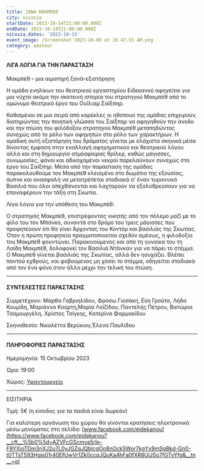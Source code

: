 ```yaml
---
title: ΞΑΝΑ ΜΑΚΜΠΕΘ
city: nicosia
startDate: 2023-10-14T21:00:00.000Z
endDate: 2023-10-14T21:00:00.000Z
nicosia_dates: '2023-10-15'
event_image: /Screenshot 2023-10-08 at 10.47.55 AM.png
category: amateur
---
```


#### ΛΙΓΑ ΛΟΓΙΑ ΓΙΑ ΤΗΝ ΠΑΡΑΣΤΑΣΗ

Μακμπέθ – μια αιματηρή ξανά-εξιστόρηση

Η ομάδα ενηλίκων του θεατρικού εργαστηρίου Ειδεκανού αφηγείται για μια
νύχτα ακόμα την σκοτεινή ιστορία του στρατηγού Μακμπέθ από το ομώνυμο θεατρικό
έργο του Ουίλιαμ Σαίξπηρ.

Καθισμένοι σε μια σειρά από καρέκλες οι ηθοποιοί της ομάδας επιχειρούν,
διατηρώντας την ποιητική γλώσσα του Σαίξπηρ να αφηγηθούν την άνοδο και την
πτώση του φιλόδοξου στρατηγού Μακμπέθ μεταπηδώντας συνεχώς από το ρόλο των
αφηγητών στο ρόλο των χαρακτήρων. Η ομαδική αυτή εξιστόρηση του δράματος
γίνεται με ελάχιστα σκηνικά μέσα δίνοντας έμφαση στην εναλλαγή αφηγηματικού και
θεατρικού λόγου αλλά και στη δημιουργία ατμόσφαιρας θρίλερ, καθώς μάγισσες,
συνωμοσίες, φόνοι και αδικοχαμένοι νεκροί παρελαύνουν συνεχώς στο έργο του
Σαίξπηρ. Μέσα από την παράσταση της ομάδας παρακολουθούμε τον Μακμπέθ κλεισμένο
στο δωμάτιο της εξουσίας, άυπνο και ανασφαλή να μετατρέπεται σταδιακά σ’ έναν
τυραννικό Βασιλιά που όλοι απεχθάνονται και λαχταρούν να εξολοθρεύσουν για να
επαναφέρουν την τάξη στη Σκωτία.

Λίγα λόγια για την υπόθεση του Μακμπέθ:

Ο στρατηγός Μακμπέθ, επιστρέφοντας νικητής από τον πόλεμο μαζί με το
φίλο του τον Μπάνκο, συναντά στο δρόμο του τρεις μάγισσες που προφητεύουν ότι
θα γίνει Άρχοντας του Κοντόρ και βασιλιάς της Σκωτίας. Όταν η πρώτη προφητεία
πραγματοποιείται σχεδόν αμέσως, η φιλοδοξία του Μακμπέθ φουντώνει.
Παρακινούμενος και από τη γυναίκα του τη Λαίδη Μακμπέθ, δολοφονεί τον Βασιλιά
Ντάνκαν για να πάρει το στέμμα. Ο Μακμπέθ γίνεται βασιλιάς της Σκωτίας, αλλά
δεν ησυχάζει. Βλέπει παντού εχθρούς, και φοβούμενος μη χάσει το στέμμα,
οδηγείται σταδιακά από τον ένα φόνο στον άλλο μέχρι την τελική του πτώση.

***

#### ΣΥΝΤΕΛΕΣΤΕΣ ΠΑΡΑΣΤΑΣΗΣ

Συμμετέχουν: Μάρθα Γαβριηλίδου, Φρόσω Γιοσάκη, Εύη Γρούτα, Λήδα Κουμίδη, Μαριάννα Κούρτη,Μαρία Λοϊζίδου, Παντελής Πέτρου, Βικτώρια Τσαμουργέλη, Xρίστος Τσίγκης,
Κατερίνα Φαρμακίδου

Σκηνοθεσία: Νικολέττα Βερύκιου,Έλενα Παυλίδου

***

#### ΠΛΗΡΟΦΟΡΙΕΣ ΠΑΡΑΣΤΑΣΗΣ

Ημερομηνία: 15 Οκτωβρίου 2023

Ώρα: 19:00

Χώρος: [Υφαντουργείο](https://www.google.com/maps/place/Yfantourgeio+TheWorkplace/@34.7388138,31.8866779,9z/data=!4m10!1m2!2m1!1zz4XPhs6xzr3PhM6_z4XPgc6zzrXOr86_!3m6!1s0x14de1744ec32582b:0xe7c33a4b9cebdf73!8m2!3d35.1734619!4d33.3637938!15sChjPhc-GzrHOvc-Ezr_Phc-BzrPOtc6vzr-SAQ9jb3dvcmtpbmdfc3BhY2XgAQA!16s%2Fg%2F1tdhhwc5?entry=ttu)

***

ΕΙΣΙΤΗΡΙΑ

Τιμή: 5€ (η είσοδος για τα παιδιά είναι δωρεάν)

Για καλύτερη οργάνωση του χώρου θα γίνονται κρατήσεις ηλεκτρονικά μέσω
μηνύματος στη σελίδα:
[www.facebook.com/eidekanou](https://www.facebook.com/eidekanou?__cft__%5b0%5d=AZVFcGScmva5rIe-F9YXioTDm3nXJ2u7L0yJGZqJQblcgOo8nOck5Wor7kgYx9mSgBkd-Gn0-t0TTsT593Hgjs01r40EfUwVr1Zk0ccqJQuKa4hFa0fXR8UlJSo7fGTyYfg&__tn__=q)
